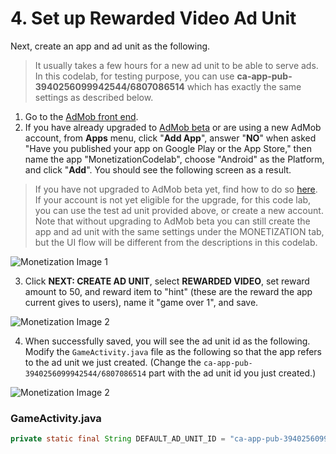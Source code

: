 # 4. Set up Rewarded Video Ad Unit

Next, create an app and ad unit as the following.

> It usually takes a few hours for a new ad unit to be able to serve ads. In this codelab, for testing purpose, you can use **ca-app-pub-3940256099942544/6807086514** which has exactly the same settings as described below.

1.  Go to the [AdMob front end](https://apps.admob.com/).
2.  If you have already upgraded to [AdMob beta](https://support.google.com/admob/answer/7367022?hl=en&ref_topic=7356215) or are using a new AdMob account, from **Apps** menu, click "**Add App**", answer "**NO**" when asked "Have you published your app on Google Play or the App Store," then name the app "MonetizationCodelab", choose "Android" as the Platform, and click "**Add**". You should see the following screen as a result.

  > If you have not upgraded to AdMob beta yet, find how to do so [here](https://support.google.com/admob/answer/7367022?hl=en&ref_topic=7356215). If your account is not yet eligible for the upgrade, for this code lab, you can use the test ad unit provided above, or create a new account. Note that without upgrading to AdMob beta you can still create the app and ad unit with the same settings under the MONETIZATION tab, but the UI flow will be different from the descriptions in this codelab.

  ![Monetization Image 1](https://codelabs.developers.google.com/codelabs/firebase-monetization/img/6960e47cc77a8342.png)

3.  Click **NEXT: CREATE AD UNIT**, select **REWARDED VIDEO**, set reward amount to 50, and reward item to "hint" (these are the reward the app current gives to users), name it "game over 1", and save.

  ![Monetization Image 2](https://codelabs.developers.google.com/codelabs/firebase-monetization/img/6985564a5ff135a0.png)

4.  When successfully saved, you will see the ad unit id as the following. Modify the `GameActivity.java` file as the following so that the app refers to the ad unit we just created. (Change the `ca-app-pub-3940256099942544/6807086514` part with the ad unit id you just created.)

  ![Monetization Image 2](https://codelabs.developers.google.com/codelabs/firebase-monetization/img/a2e7230d5296d8c7.png)

### GameActivity.java

```java
private static final String DEFAULT_AD_UNIT_ID = "ca-app-pub-3940256099942544/6807086514";
```